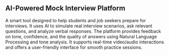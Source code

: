 ## AI-Powered Mock Interview Platform

A smart tool designed to help students and job seekers prepare for interviews. It uses AI to simulate real interview scenarios, ask relevant questions, and analyze verbal responses. The platform provides feedback on tone, confidence, and the quality of answers using Natural Language Processing and tone analysis. It supports real-time video/audio interactions and offers a user-friendly interface for smooth practice sessions.
